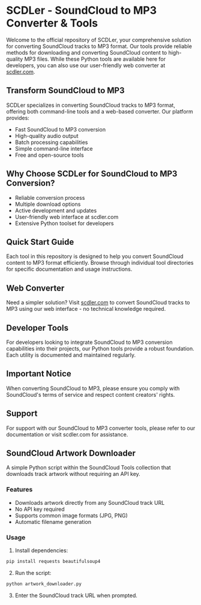 # SCDLer - SoundCloud to MP3 Converter & Tools

Welcome to the official repository of SCDLer, your comprehensive solution for converting SoundCloud tracks to MP3 format. Our tools provide reliable methods for downloading and converting SoundCloud content to high-quality MP3 files. While these Python tools are available here for developers, you can also use our user-friendly web converter at [scdler.com](https://scdler.com).

## Transform SoundCloud to MP3

SCDLer specializes in converting SoundCloud tracks to MP3 format, offering both command-line tools and a web-based converter. Our platform provides:

- Fast SoundCloud to MP3 conversion
- High-quality audio output
- Batch processing capabilities
- Simple command-line interface
- Free and open-source tools

## Why Choose SCDLer for SoundCloud to MP3 Conversion?

- Reliable conversion process
- Multiple download options
- Active development and updates
- User-friendly web interface at scdler.com
- Extensive Python toolset for developers

## Quick Start Guide

Each tool in this repository is designed to help you convert SoundCloud content to MP3 format efficiently. Browse through individual tool directories for specific documentation and usage instructions.

## Web Converter

Need a simpler solution? Visit [scdler.com](https://scdler.com) to convert SoundCloud tracks to MP3 using our web interface - no technical knowledge required.

## Developer Tools

For developers looking to integrate SoundCloud to MP3 conversion capabilities into their projects, our Python tools provide a robust foundation. Each utility is documented and maintained regularly.

## Important Notice

When converting SoundCloud to MP3, please ensure you comply with SoundCloud's terms of service and respect content creators' rights.

## Support

For support with our SoundCloud to MP3 converter tools, please refer to our documentation or visit scdler.com for assistance.


## SoundCloud Artwork Downloader

A simple Python script within the SoundCloud Tools collection that downloads track artwork without requiring an API key.

### Features
- Downloads artwork directly from any SoundCloud track URL
- No API key required
- Supports common image formats (JPG, PNG)
- Automatic filename generation

### Usage

1. Install dependencies:
```bash
pip install requests beautifulsoup4
```

2. Run the script:
```bash
python artwork_downloader.py
```

3. Enter the SoundCloud track URL when prompted.


     
